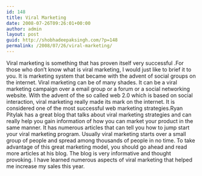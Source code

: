 ```yaml
---
id: 148
title: Viral Marketing
date: 2008-07-26T09:26:01+00:00
author: admin
layout: post
guid: http://shobhadeepaksingh.com/?p=148
permalink: /2008/07/26/viral-marketing/
---
```

Viral marketing is something that has proven itself very successful .For those who don&#8217;t know what is viral marketing, I would just like to brief it to you. It is marketing system that became with the advent of social groups on the internet. Viral marketing can be of many shades. It can be a viral marketing campaign over a email group or a forum or a social networking website. With the advent of the so called web 2.0 which is based on social interaction, viral marketing really made its mark on the internet. It is considered one of the most successful web marketing strategies.Ryan Pitylak has a great blog that talks about viral marketing strategies and can really help you gain information of how you can market your product in the same manner. It has numerous articles that can tell you how to jump start your viral marketing program. Usually viral marketing starts over a small group of people and spread among thousands of people in no time. To take advantage of this great marketing model, you should go ahead and read more articles at his blog. The blog is very informative and thought provoking. I have learned numerous aspects of viral marketing that helped me increase my sales this year.